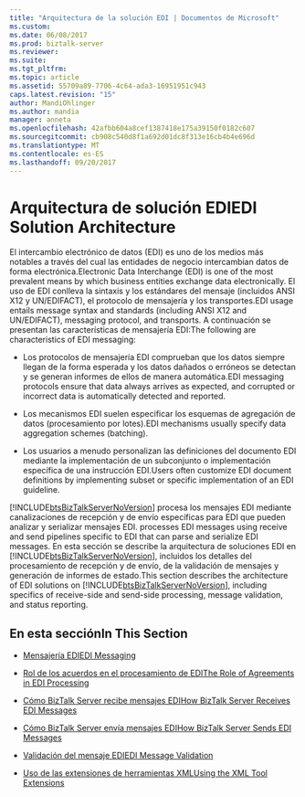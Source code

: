 ```yaml
---
title: "Arquitectura de la solución EDI | Documentos de Microsoft"
ms.custom: 
ms.date: 06/08/2017
ms.prod: biztalk-server
ms.reviewer: 
ms.suite: 
ms.tgt_pltfrm: 
ms.topic: article
ms.assetid: 55709a89-7706-4c64-ada3-16951951c943
caps.latest.revision: "15"
author: MandiOhlinger
ms.author: mandia
manager: anneta
ms.openlocfilehash: 42afbb604a8cef1387418e175a39150f0182c607
ms.sourcegitcommit: cb908c540d8f1a692d01dc8f313e16cb4b4e696d
ms.translationtype: MT
ms.contentlocale: es-ES
ms.lasthandoff: 09/20/2017
---
```

# <a name="edi-solution-architecture"></a><span data-ttu-id="22b39-102">Arquitectura de solución EDI</span><span class="sxs-lookup"><span data-stu-id="22b39-102">EDI Solution Architecture</span></span>
<span data-ttu-id="22b39-103">El intercambio electrónico de datos (EDI) es uno de los medios más notables a través del cual las entidades de negocio intercambian datos de forma electrónica.</span><span class="sxs-lookup"><span data-stu-id="22b39-103">Electronic Data Interchange (EDI) is one of the most prevalent means by which business entities exchange data electronically.</span></span> <span data-ttu-id="22b39-104">El uso de EDI conlleva la sintaxis y los estándares del mensaje (incluidos ANSI X12 y UN/EDIFACT), el protocolo de mensajería y los transportes.</span><span class="sxs-lookup"><span data-stu-id="22b39-104">EDI usage entails message syntax and standards (including ANSI X12 and UN/EDIFACT), messaging protocol, and transports.</span></span> <span data-ttu-id="22b39-105">A continuación se presentan las características de mensajería EDI:</span><span class="sxs-lookup"><span data-stu-id="22b39-105">The following are characteristics of EDI messaging:</span></span>  
  
-   <span data-ttu-id="22b39-106">Los protocolos de mensajería EDI comprueban que los datos siempre llegan de la forma esperada y los datos dañados o erróneos se detectan y se generan informes de ellos de manera automática.</span><span class="sxs-lookup"><span data-stu-id="22b39-106">EDI messaging protocols ensure that data always arrives as expected, and corrupted or incorrect data is automatically detected and reported.</span></span>  
  
-   <span data-ttu-id="22b39-107">Los mecanismos EDI suelen especificar los esquemas de agregación de datos (procesamiento por lotes).</span><span class="sxs-lookup"><span data-stu-id="22b39-107">EDI mechanisms usually specify data aggregation schemes (batching).</span></span>  
  
-   <span data-ttu-id="22b39-108">Los usuarios a menudo personalizan las definiciones del documento EDI mediante la implementación de un subconjunto o implementación específica de una instrucción EDI.</span><span class="sxs-lookup"><span data-stu-id="22b39-108">Users often customize EDI document definitions by implementing subset or specific implementation of an EDI guideline.</span></span>  
  
 [!INCLUDE[btsBizTalkServerNoVersion](../includes/btsbiztalkservernoversion-md.md)]<span data-ttu-id="22b39-109"> procesa los mensajes EDI mediante canalizaciones de recepción y de envío específicas para EDI que pueden analizar y serializar mensajes EDI.</span><span class="sxs-lookup"><span data-stu-id="22b39-109"> processes EDI messages using receive and send pipelines specific to EDI that can parse and serialize EDI messages.</span></span> <span data-ttu-id="22b39-110">En esta sección se describe la arquitectura de soluciones EDI en [!INCLUDE[btsBizTalkServerNoVersion](../includes/btsbiztalkservernoversion-md.md)], incluidos los detalles del procesamiento de recepción y de envío, de la validación de mensajes y generación de informes de estado.</span><span class="sxs-lookup"><span data-stu-id="22b39-110">This section describes the architecture of EDI solutions on [!INCLUDE[btsBizTalkServerNoVersion](../includes/btsbiztalkservernoversion-md.md)], including specifics of receive-side and send-side processing, message validation, and status reporting.</span></span>  
  
## <a name="in-this-section"></a><span data-ttu-id="22b39-111">En esta sección</span><span class="sxs-lookup"><span data-stu-id="22b39-111">In This Section</span></span>  
  
-   [<span data-ttu-id="22b39-112">Mensajería EDI</span><span class="sxs-lookup"><span data-stu-id="22b39-112">EDI Messaging</span></span>](../core/edi-messaging.md)  
  
-   [<span data-ttu-id="22b39-113">Rol de los acuerdos en el procesamiento de EDI</span><span class="sxs-lookup"><span data-stu-id="22b39-113">The Role of Agreements in EDI Processing</span></span>](../core/the-role-of-agreements-in-edi-processing.md)  
  
-   [<span data-ttu-id="22b39-114">Cómo BizTalk Server recibe mensajes EDI</span><span class="sxs-lookup"><span data-stu-id="22b39-114">How BizTalk Server Receives EDI Messages</span></span>](../core/how-biztalk-server-receives-edi-messages.md)  
  
-   [<span data-ttu-id="22b39-115">Cómo BizTalk Server envía mensajes EDI</span><span class="sxs-lookup"><span data-stu-id="22b39-115">How BizTalk Server Sends EDI Messages</span></span>](../core/how-biztalk-server-sends-edi-messages.md)  
  
-   [<span data-ttu-id="22b39-116">Validación del mensaje EDI</span><span class="sxs-lookup"><span data-stu-id="22b39-116">EDI Message Validation</span></span>](../core/edi-message-validation.md)  
  
-   [<span data-ttu-id="22b39-117">Uso de las extensiones de herramientas XML</span><span class="sxs-lookup"><span data-stu-id="22b39-117">Using the XML Tool Extensions</span></span>](../core/using-the-xml-tool-extensions.md)